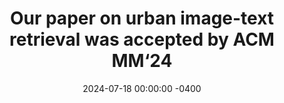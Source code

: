 ---
title: "Our paper on urban image-text retrieval was accepted by ACM MM‘24"
date: 2024-07-18 00:00:00 -0400
---